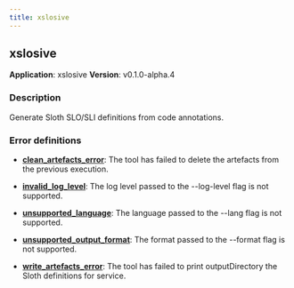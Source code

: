 ```yaml
---
title: xslosive
---
```


## xslosive

**Application**: xslosive
**Version**: v0.1.0-alpha.4

### Description

Generate Sloth SLO/SLI definitions from code annotations.

### Error definitions


  * [**clean_artefacts_error**](./errors_definitions/clean_artefacts_error): The tool has failed to delete the artefacts from the previous execution.

  * [**invalid_log_level**](./errors_definitions/invalid_log_level): The log level passed to the --log-level flag is not supported.

  * [**unsupported_language**](./errors_definitions/unsupported_language): The language passed to the --lang flag is not supported.

  * [**unsupported_output_format**](./errors_definitions/unsupported_output_format): The format passed to the --format flag is not supported.

  * [**write_artefacts_error**](./errors_definitions/write_artefacts_error): The tool has failed to print outputDirectory the Sloth definitions for service.


